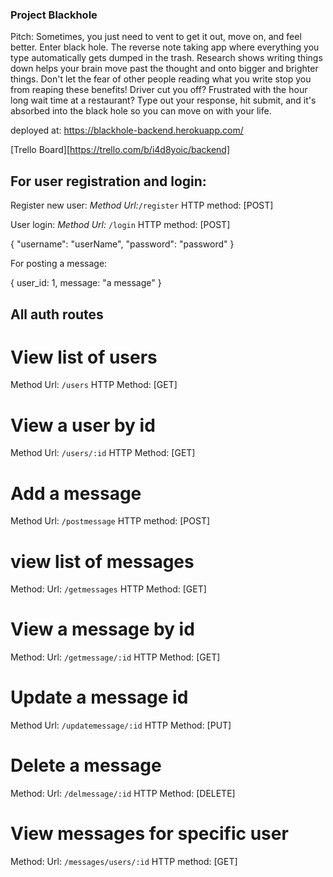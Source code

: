 ### Project Blackhole

Pitch: Sometimes, you just need to vent to get it out, move on, and feel better. Enter black hole. The reverse note taking app where everything you type automatically gets dumped in the trash. Research shows writing things down helps your brain move past the thought and onto bigger and brighter things. Don't let the fear of other people reading what you write stop you from reaping these benefits! Driver cut you off? Frustrated with the hour long wait time at a restaurant? Type out your response, hit submit, and it's absorbed into the black hole so you can move on with your life.

deployed at: https://blackhole-backend.herokuapp.com/

[Trello Board][https://trello.com/b/i4d8yoic/backend]

## For user registration and login:

Register new user:
_Method Url:_`/register`
HTTP method: [POST]

User login:
_Method Url:_ `/login`
HTTP method: [POST]

{
"username": "userName",
"password": "password"
}

For posting a message:

{
user_id: 1,
message: "a message"
}

## All auth routes

# View list of users

Method Url: `/users`
HTTP Method: [GET]

# View a user by id

Method Url: `/users/:id`
HTTP Method: [GET]

# Add a message

Method Url: `/postmessage`
HTTP method: [POST]

# view list of messages

Method: Url: `/getmessages`
HTTP Method: [GET]

# View a message by id

Method: Url: `/getmessage/:id`
HTTP Method: [GET]

# Update a message id

Method Url: `/updatemessage/:id`
HTTP Method: [PUT]

# Delete a message

Method: Url: `/delmessage/:id`
HTTP Method: [DELETE]

# View messages for specific user

Method: Url: `/messages/users/:id`
HTTP method: [GET]
